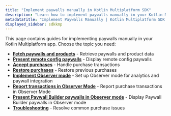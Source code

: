 ```yaml
---
title: "Implement paywalls manually in Kotlin Multiplatform SDK"
description: "Learn how to implement paywalls manually in your Kotlin Multiplatform app with Adapty SDK."
metadataTitle: "Implement Paywalls Manually | Kotlin Multiplatform SDK | Adapty Docs"
displayed_sidebar: sdkkmp
---
```


This page contains guides for implementing paywalls manually in your Kotlin Multiplatform app. Choose the topic you need:

- **[Fetch paywalls and products](fetch-paywalls-and-products-kmp)** - Retrieve paywalls and product data
- **[Present remote config paywalls](present-remote-config-paywalls-kmp)** - Display remote config paywalls
- **[Accept purchases](kmp-making-purchases)** - Handle purchase transactions
- **[Restore purchases](kmp-restore-purchase)** - Restore previous purchases
- **[Implement Observer mode](implement-observer-mode-kmp)** - Set up Observer mode for analytics and paywall integration
- **[Report transactions in Observer Mode](report-transactions-observer-mode-kmp)** - Report purchase transactions in Observer Mode
- **[Present Paywall Builder paywalls in Observer mode](kmp-present-paywall-builder-paywalls-in-observer-mode)** - Display Paywall Builder paywalls in Observer mode
- **[Troubleshooting](kmp-troubleshoot-purchases)** - Resolve common purchase issues
